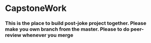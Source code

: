 # CapstoneWork

### This is the place to build post-joke project together. Please make you own branch from the master. Please to do peer-review whenever you merge
